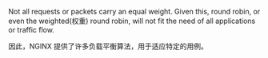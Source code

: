 
Not all requests or packets carry an equal weight. Given this, round robin, or even the weighted(权重) round robin, will not fit the need of all applications or traffic flow. 

因此，NGINX 提供了许多负载平衡算法，用于适应特定的用例。
